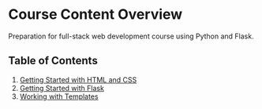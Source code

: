 # Course Content Overview

Preparation for full-stack web development course using Python and Flask.

## Table of Contents

1. [Getting Started with HTML and CSS](getting_started_with_HTML_and_CSS.md)
2. [Getting Started with Flask](getting_started_with_flask.md)
3. [Working with Templates](working_with_templates.md)


